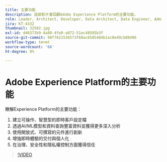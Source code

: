 ```yaml
---
title: 主要功能
description: 這部影片會回顧Adobe Experience Platform的主要功能。
role: Leader, Architect, Developer, Data Architect, Data Engineer, Admin, User
jira: KT-4332
thumbnail: 32502.jpg
exl-id: d46373b9-4a80-4fe0-a072-51ec48585b3f
source-git-commit: 90f7621536573f60ac6585404b1ac0e49cb08496
workflow-type: tm+mt
source-wordcount: '66'
ht-degree: 0%

---
```


# Adobe Experience Platform的主要功能

瞭解Experience Platform的主要功能：

1. 建立可操作、智慧型的即時客戶設定檔
1. 透過AI/ML模型和資料查詢豐富資料並獲得更多深入分析
1. 使用開放式、可撰寫的元件進行創新
1. 增強即時體驗的交付與個人化
1. 在治理、安全性和隱私權控制方面獲得信任

>[!VIDEO](https://video.tv.adobe.com/v/32502?quality=12&learn=on)

